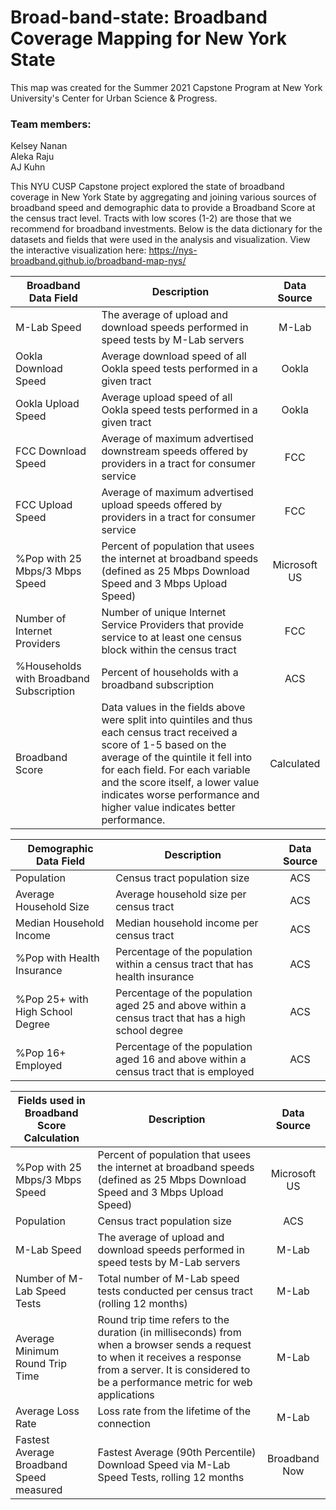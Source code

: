 # Broad-band-state: Broadband Coverage Mapping for New York State

This map was created for the Summer 2021 Capstone Program at New York University's Center for Urban Science &amp; Progress.


### Team members:
Kelsey Nanan\
Aleka Raju\
AJ Kuhn


This NYU CUSP Capstone project explored the state of broadband coverage in New York State by aggregating and joining various sources of broadband speed and demographic data to provide a Broadband Score at the census tract level. Tracts with low scores (1-2) are those that we recommend for broadband investments. Below is the data dictionary for the datasets and fields that were used in the analysis and visualization. View the interactive visualization here: https://nys-broadband.github.io/broadband-map-nys/ 


Broadband Data Field | Description | Data Source
--- | --- | :---: 
M-Lab Speed | The average of upload and download speeds performed in speed tests by M-Lab servers | M-Lab
Ookla Download Speed | Average download speed of all Ookla speed tests performed in a given tract | Ookla
Ookla Upload Speed | Average upload speed of all Ookla speed tests performed in a given tract | Ookla
FCC Download Speed | Average of maximum advertised downstream speeds offered by providers in a tract for consumer service | FCC 
FCC Upload Speed | Average of maximum advertised upload speeds offered by providers in a tract for consumer service | FCC
%Pop with 25 Mbps/3 Mbps Speed | Percent of population that usees the internet at broadband speeds (defined as 25 Mbps Download Speed and 3 Mbps Upload Speed) | Microsoft US
Number of Internet Providers | Number of unique Internet Service Providers that provide service to at least one census block within the census tract | FCC 
%Households with Broadband Subscription | Percent of households with a broadband subscription | ACS 
Broadband Score | Data values in the fields above were split into quintiles and thus each census tract received a score of 1-5 based on the average of the quintile it fell into for each field. For each variable and the score itself, a lower value indicates worse performance and higher value indicates better performance. | Calculated


Demographic Data Field | Description | Data Source
--- | --- | :---: 
Population | Census tract population size | ACS
Average Household Size | Average household size per census tract | ACS
Median Household Income | Median household income per census tract | ACS
%Pop with Health Insurance | Percentage of the population within a census tract that has health insurance | ACS
%Pop 25+ with High School Degree | Percentage of the population aged 25 and above within a census tract that has a high school degree | ACS
%Pop 16+ Employed | Percentage of the population aged 16 and above within a census tract that is employed | ACS 


Fields used in Broadband Score Calculation | Description | Data Source
--- | --- | :---: 
%Pop with 25 Mbps/3 Mbps Speed | Percent of population that usees the internet at broadband speeds (defined as 25 Mbps Download Speed and 3 Mbps Upload Speed) | Microsoft US
Population | Census tract population size | ACS
M-Lab Speed | The average of upload and download speeds performed in speed tests by M-Lab servers | M-Lab
Number of M-Lab Speed Tests | Total number of M-Lab speed tests conducted per census tract (rolling 12 months) | M-Lab
Average Minimum Round Trip Time | Round trip time refers to the duration (in milliseconds) from when a browser sends a request to when it receives a response from a server. It is considered to be a performance metric for web applications | M-Lab
Average Loss Rate | Loss rate from the lifetime of the connection | M-Lab
Fastest Average Broadband Speed measured | Fastest Average (90th Percentile) Download Speed via M-Lab Speed Tests, rolling 12 months | Broadband Now

